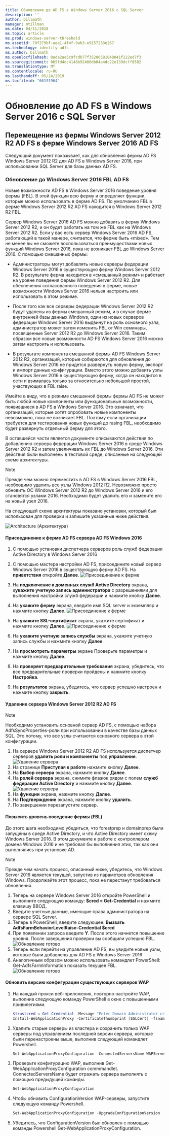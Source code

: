```yaml
---
title: Обновление до AD FS в Windows Server 2016 с SQL Server
description: ''
author: billmath
manager: mtillman
ms.date: 04/11/2018
ms.topic: article
ms.prod: windows-server-threshold
ms.assetid: 70f279bf-aea1-4f4f-9ab3-e9157233e267
ms.technology: identity-adfs
ms.author: billmath
ms.openlocfilehash: 8ada2ae5c9fcdb77f35200581848041f222ed7f3
ms.sourcegitcommit: 0b5fd4dc4148b92480db04e4dc22e139dcff8582
ms.translationtype: MT
ms.contentlocale: ru-RU
ms.lasthandoff: 05/24/2019
ms.locfileid: "66191964"
---
```

# <a name="upgrading-to-ad-fs-in-windows-server-2016-with-sql-server"></a>Обновление до AD FS в Windows Server 2016 с SQL Server



## <a name="moving-from-a-windows-server-2012-r2-ad-fs-farm-to-a-windows-server-2016-ad-fs-farm"></a>Перемещение из фермы Windows Server 2012 R2 AD FS в ферме Windows Server 2016 AD FS  
Следующий документ показывает, как для обновления фермы AD FS Windows Server 2012 R2 для AD FS в Windows Server 2016, при использовании SQL Server для базы данных AD FS.  

### <a name="upgrading-ad-fs-to-windows-server-2016-fbl"></a>Обновление до Windows Server 2016 FBL AD FS  
Новые возможности AD FS в Windows Server 2016 поведение уровня фермы (FBL).   В этой функции всю ферму и определяет функции, которые можно использовать в ферме AD FS.   По умолчанию FBL в ферме Windows Server 2012 R2 AD FS находится в Windows Server 2012 R2 FBL.  

Сервер Windows Server 2016 AD FS можно добавить в ферму Windows Server 2012 R2, и он будет работать на том же FBL как на Windows Server 2012 R2.  Если у вас есть сервер Windows Server 2016 AD FS, работающий в такой манере, считается, что ферме быть «mixed».  Тем не менее вы не сможете воспользоваться преимуществами новых функций Windows Server 2016, пока не возникает FBL до Windows Server 2016.  С помощью смешанных фермы:  

-   Администраторы могут добавлять новые серверы федерации Windows Server 2016 в существующую ферму Windows Server 2012 R2.  В результате ферма находится в «смешанный режим» и работает на уровне поведения фермы Windows Server 2012 R2.  Для обеспечения согласованного поведения в ферме, новые возможности Windows Server 2016 нельзя настроить или использовать в этом режиме.  

-   После того как все серверы федерации Windows Server 2012 R2 будут удалены из фермы смешанный режим, и в случае ферме внутренней базы данных Windows, один из новых серверов федерации Windows Server 2016 выдвинут на роль основного узла, администратор может затем изменить FBL от Win семинары, посвященные Server 2012 R2 до Windows Server 2016.  Таким образом все новые возможности AD FS Windows Server 2016 можно затем настроить и использовать.  

-   В результате компонента смешанной фермы AD FS Windows Server 2012 R2, организаций, которые собираются для обновления до Windows Server 2016 не придется развернуть новую ферму, экспорт и импорт данных конфигурации.  Вместо этого можно добавить узлы Windows Server 2016 в существующую ферму, когда он находится в сети и взималась только за относительно небольшой простой, участвующих в FBL raise.  

Имейте в виду, что в режиме смешанной фермы фермы AD FS не может быть любой новые компоненты или функциональные возможности, появившиеся в AD FS в Windows Server 2016.  Это означает, что организаций, которые хотят опробовать новые компоненты невозможно, пока не возникает FBL.  Поэтому если организации требуется для тестирования новых функций до rasing FBL, необходимо будет развернуть отдельный ферму для этого.  

В оставшейся части является документе описываются действия по добавлению сервера федерации Windows Server 2016 в среде Windows Server 2012 R2 и затем увеличивать их FBL до Windows Server 2016.  Эти действия были выполнены в тестовой среде, описанные на следующей схеме архитектуры.  

> [!NOTE]  
> Прежде чем можно переместить в AD FS в Windows Server 2016 FBL, необходимо удалить все узлы Windows 2012 R2.  Невозможно просто обновить ОС Windows Server 2012 R2 до Windows Server 2016 и его становятся узлами 2016.  Необходимо будет удалить его и замените его на новый узел 2016.  

На следующей схеме архитектуры показано установки, который был использован для проверки и запишите указанные ниже действия.

![Architecture (Архитектура)](media/Upgrading-to-AD-FS-in-Windows-Server-2016-SQL/arch.png)


#### <a name="join-the-windows-2016-ad-fs-server-to-the-ad-fs-farm"></a>Присоединение к ферме AD FS сервера AD FS Windows 2016

1.  С помощью установки диспетчера серверов роль служб федерации Active Directory в Windows Server 2016  

2.  С помощью мастера настройки AD FS, присоедините новый сервер Windows Server 2016 в существующую ферму AD FS.  На **приветствия** откройте **Далее**.
 ![Присоединение к ферме](media/Upgrading-to-AD-FS-in-Windows-Server-2016-SQL/configure1.png)  
3.  На **подключение к доменных служб Active Directory** экрана, s**укажите учетную запись администратора** с разрешениями для выполнения настройки служб федерации и нажмите кнопку **Далее**.
4.  На **укажите ферму** экрана, введите имя SQL server и экземпляр и нажмите кнопку **Далее**.
![Присоединение к ферме](media/Upgrading-to-AD-FS-in-Windows-Server-2016-SQL/configure3.png)
5.  На **укажите SSL-сертификат** экрана, укажите сертификат и нажмите кнопку **Далее**.
![Присоединение к ферме](media/Upgrading-to-AD-FS-in-Windows-Server-2016-SQL/configure4.png)
6.  На **укажите учетную запись службы** экрана, укажите учетную запись службы и нажмите кнопку **Далее**.
7.  На **просмотреть параметры** экране Проверьте параметры и нажмите кнопку **Далее**.
8.  На **проверяет предварительные требования** экрана, убедитесь, что все предварительные проверки пройдены и нажмите кнопку **Настройка**.
9.  На **результатов** экрана, убедитесь, что сервер успешно настроен и нажмите кнопку **закрыть**.


#### <a name="remove-the-windows-server-2012-r2-ad-fs-server"></a>Удаление сервера Windows Server 2012 R2 AD FS

>[!NOTE]
>Необходимо установить основной сервер AD FS, с помощью набора AdfsSyncProperties-роли при использовании в качестве базы данных SQL.  Это потому, что все узлы считаются основного сервера в этой конфигурации.

1.  На сервере Windows Server 2012 R2 AD FS используется диспетчер серверов **удалить роли и компоненты** под **управление**.
![Удаление сервера](media/Upgrading-to-AD-FS-in-Windows-Server-2016-SQL/remove1.png)
2.  На странице **Приступая к работе** нажмите кнопку **Далее**.
3.  На **Выбор сервера** экрана, нажмите кнопку **Далее**.
4.  На **ролей сервера** экрана, снимите флажок рядом с полем **служб федерации Active Directory** и нажмите кнопку **Далее**.
![Удаление сервера](media/Upgrading-to-AD-FS-in-Windows-Server-2016-SQL/remove2.png)
5.  На **функции** экрана, нажмите кнопку **Далее**.
6.  На **Подтверждение** экрана, нажмите кнопку **удалить**.
7.  По завершении перезапустите сервер.

#### <a name="raise-the-farm-behavior-level-fbl"></a>Повысить уровень поведение фермы (FBL)
До этого шага необходимо убедиться, что forestprep и domainprep были запущены в среде Active Directory, и что Active Directory имеет схему Windows Server 2016.  В этом документе к работе с контроллером домена Windows 2016 и не требовал бы выполнения этих, так как они выполнялись при установке AD.

>[!NOTE]
>Прежде чем начать процесс, описанный ниже, убедитесь, что Windows Server 2016 является текущей, запустив из параметров обновления Windows.  Продолжайте этот процесс, пока не перестанут требоваться обновления.

1. Теперь на сервере Windows Server 2016 откройте PowerShell и выполните следующую команду: **$cred = Get-Credential** и нажмите клавишу ВВОД.
2. Введите учетные данные, имеющие права администратора на сервере SQL Server.
3. Теперь в PowerShell, введите следующее: **Вызвать AdfsFarmBehaviorLevelRaise-Credential $cred**
2. При появлении запроса введите **Y**.  После этого начнется повышение уровня.  После завершения проверки вы сообщили успешно FBL.  
![Обновление готово](media/Upgrading-to-AD-FS-in-Windows-Server-2016-SQL/finish1.png)
3. Теперь если перейти на управление AD FS, вы увидите новые узлы, которые были добавлены для AD FS в Windows Server 2016  
4. Аналогичным образом можно использовать командлет PowerShell:  Get-AdfsFarmInformation показать текущее FBL.  
![Обновление готово](media/Upgrading-to-AD-FS-in-Windows-Server-2016-SQL/finish2.png)

#### <a name="upgrade-the-configuration-version-of-existing-wap-servers"></a>Обновить версию конфигурации существующих серверов WAP
1. На каждый прокси веб-приложения, повторно настройте WAP, выполнив следующую команду PowerShell в окне с повышенными привилегиями.  
    ```powershell
    $trustcred = Get-Credential -Message "Enter Domain Administrator credentials"
    Install-WebApplicationProxy -CertificateThumbprint {SSLCert} -fsname fsname -FederationServiceTrustCredential $trustcred  
    ```
2. Удалить старые серверы из кластера и сохранить только WAP серверы под управлением последней версии сервера, которые были перенастроены выше, выполнив следующий командлет Powershell.
    ```powershell
    Set-WebApplicationProxyConfiguration -ConnectedServersName WAPServerName1, WAPServerName2
    ```
3. Проверьте конфигурацию WAP, выполнив Get-WebApplicationProxyConfiguration commmandlet. ConnectedServersName будет отражать сервера выполнять с помощью предыдущей команды.
    ```powershell
    Get-WebApplicationProxyConfiguration
    ```
4. Чтобы обновить ConfigurationVersion WAP-серверы, запустите следующую команду Powershell.
    ```powershell
    Set-WebApplicationProxyConfiguration -UpgradeConfigurationVersion
    ```
5. Убедитесь, что ConfigurationVersion был обновлен с помощью команды Powershell Get-WebApplicationProxyConfiguration.
    
